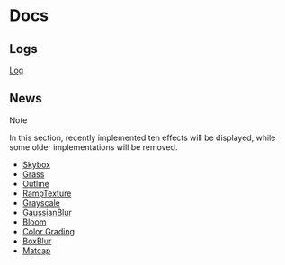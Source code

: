 # Docs

## Logs
[Log](Log.md)

## News
> [!Note]
> 
> In this section, recently implemented ten effects will be displayed, while some older implementations will be removed.

- [Skybox](Cubemap/Skybox.md)
- [Grass](Animations/VertexAnimations/Grass.md)
- [Outline](Outlines/)
- [RampTexture](TexEffects/RampTexture.md)
- [Grayscale](Post-Processing/Grayscale.md)
- [GaussianBlur](Post-Processing/Blur/GaussianBlur.md)
- [Bloom](Post-Processing/Bloom.md)
- [Color Grading](Post-Processing/ColorGrading.md)
- [BoxBlur](Post-Processing/Blur/BoxBlur.md)
- [Matcap](Shading/Matcap.md)